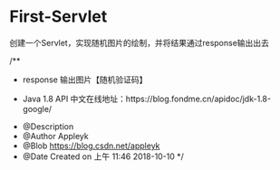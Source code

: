 # First-Servlet
创建一个Servlet，实现随机图片的绘制，并将结果通过response输出出去


/**
 * <p>response 输出图片【随机验证码】</p>
 * <p>Java 1.8 API 中文在线地址：https://blog.fondme.cn/apidoc/jdk-1.8-google/</p>
 * @Description
 * @Author Appleyk
 * @Blob https://blog.csdn.net/appleyk
 * @Date Created on 上午 11:46 2018-10-10
 */
